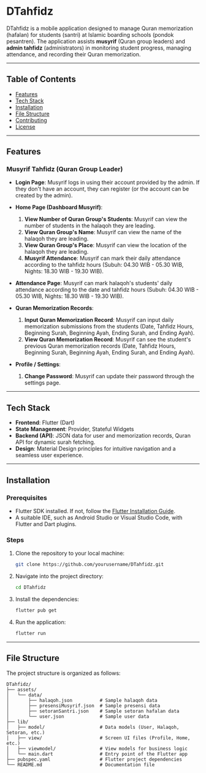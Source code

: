 # DTahfidz

DTahfidz is a mobile application designed to manage Quran memorization (hafalan) for students (santri) at Islamic boarding schools (pondok pesantren). The application assists **musyrif** (Quran group leaders) and **admin tahfidz** (administrators) in monitoring student progress, managing attendance, and recording their Quran memorization.

---

## Table of Contents

- [Features](#features)
- [Tech Stack](#tech-stack)
- [Installation](#installation)
- [File Structure](#file-structure)
- [Contributing](#contributing)
- [License](#license)

---

## Features

### Musyrif Tahfidz (Quran Group Leader)
- **Login Page**: Musyrif logs in using their account provided by the admin. If they don't have an account, they can register (or the account can be created by the admin).
  
- **Home Page (Dashboard Musyrif)**:
  1. **View Number of Quran Group's Students**: Musyrif can view the number of students in the halaqoh they are leading.
  2. **View Quran Group's Name**: Musyrif can view the name of the halaqoh they are leading.
  3. **View Quran Group's Place**: Musyrif can view the location of the halaqoh they are leading.
  4. **Musyrif Attendance**: Musyrif can mark their daily attendance according to the tahfidz hours (Subuh: 04.30 WIB - 05.30 WIB, Nights: 18.30 WIB - 19.30 WIB).

- **Attendance Page**:
  Musyrif can mark halaqoh's students' daily attendance according to the date and tahfidz hours (Subuh: 04.30 WIB - 05.30 WIB, Nights: 18.30 WIB - 19.30 WIB).

- **Quran Memorization Records**:
  1. **Input Quran Memorization Record**: Musyrif can input daily memorization submissions from the students (Date, Tahfidz Hours, Beginning Surah, Beginning Ayah, Ending Surah, and Ending Ayah).
  2. **View Quran Memorization Record**: Musyrif can see the student's previous Quran memorization records (Date, Tahfidz Hours, Beginning Surah, Beginning Ayah, Ending Surah, and Ending Ayah).

- **Profile / Settings**:
  1. **Change Password**: Musyrif can update their password through the settings page.

---

## Tech Stack

- **Frontend**: Flutter (Dart)
- **State Management**: Provider, Stateful Widgets
- **Backend (API)**: JSON data for user and memorization records, Quran API for dynamic surah fetching.
- **Design**: Material Design principles for intuitive navigation and a seamless user experience.

---

## Installation

### Prerequisites

- Flutter SDK installed. If not, follow the [Flutter Installation Guide](https://flutter.dev/docs/get-started/install).
- A suitable IDE, such as Android Studio or Visual Studio Code, with Flutter and Dart plugins.

### Steps

1. Clone the repository to your local machine:
    ```bash
    git clone https://github.com/yourusername/DTahfidz.git
    ```

2. Navigate into the project directory:
    ```bash
    cd DTahfidz
    ```

3. Install the dependencies:
    ```bash
    flutter pub get
    ```

4. Run the application:
    ```bash
    flutter run
    ```

---

## File Structure

The project structure is organized as follows:

```plaintext
DTahfidz/
├── assets/
│   └── data/
│       ├── halaqoh.json          # Sample halaqoh data
│       ├── presensiMusyrif.json  # Sample presensi data
│       ├── setoranSantri.json    # Sample setoran hafalan data
│       └── user.json             # Sample user data
├── lib/
│   ├── model/                    # Data models (User, Halaqoh, Setoran, etc.)
│   ├── view/                     # Screen UI files (Profile, Home, etc.)
│   ├── viewmodel/                # View models for business logic
│   └── main.dart                 # Entry point of the Flutter app
├── pubspec.yaml                  # Flutter project dependencies
└── README.md                     # Documentation file
